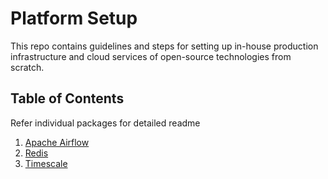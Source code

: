 # Platform Setup
This repo contains guidelines and steps for setting up in-house production infrastructure and cloud services of open-source technologies from scratch.

## Table of Contents
Refer individual packages for detailed readme
1. [Apache Airflow](https://github.com/abhishektripathi24/platform-setup/tree/master/apache-airflow)
2. [Redis](https://github.com/abhishektripathi24/platform-setup/tree/master/redis) 
3. [Timescale](https://github.com/abhishektripathi24/platform-setup/tree/master/timescale)